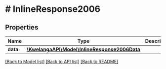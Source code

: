 # # InlineResponse2006

## Properties

Name | Type | Description | Notes
------------ | ------------- | ------------- | -------------
**data** | [**\KwelangaAPI\Model\InlineResponse2006Data**](InlineResponse2006Data.md) |  | [optional]

[[Back to Model list]](../../README.md#models) [[Back to API list]](../../README.md#endpoints) [[Back to README]](../../README.md)
